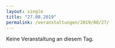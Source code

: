 ```yaml
---
layout: single
title: "27.08.2019"
permalink: /veranstaltungen/2019/08/27/
---
```


Keine Veranstaltung an diesem Tag.
